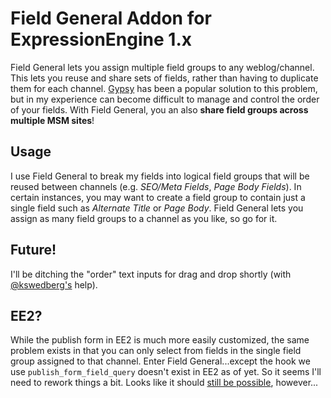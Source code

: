 # Field General Addon for ExpressionEngine 1.x

Field General lets you assign multiple field groups to any weblog/channel. This lets you reuse and share sets of fields, rather than having to duplicate them for each channel. [Gypsy][1] has been a popular solution to this problem, but in my experience can become difficult to manage and control the order of your fields. With Field General, you an also **share field groups across multiple MSM sites**!

## Usage

I use Field General to break my fields into logical field groups that will be reused between channels (e.g. *SEO/Meta Fields*, *Page Body Fields*). In certain instances, you may want to create a field group to contain just a single field such as *Alternate Title* or *Page Body*. Field General lets you assign as many field groups to a channel as you like, so go for it.

## Future!

I'll be ditching the "order" text inputs for drag and drop shortly (with [@kswedberg's][2] help).

## EE2?

While the publish form in EE2 is much more easily customized, the same problem exists in that you can only select from fields in the single field group assigned to that channel. Enter Field General...except the hook we use `publish_form_field_query` doesn't exist in EE2 as of yet. So it seems I'll need to rework things a bit. Looks like it should [still be possible][3], however...

[1]: http://devot-ee.com/add-ons/gypsy/  "Gypsy"
[2]: http://github.com/kswedberg         "Karl Swedberg"
[3]: http://expressionengine.com/forums/viewthread/160740#g9